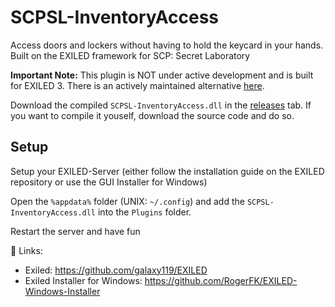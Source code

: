 # SCPSL-InventoryAccess

Access doors and lockers without having to hold the keycard in your hands. 
Built on the EXILED framework for SCP: Secret Laboratory

**Important Note:** This plugin is NOT under active development and is built for EXILED 3. There is an actively maintained alternative [here](https://github.com/Parkeymon/RemoteKeycard).

Download the compiled `SCPSL-InventoryAccess.dll` in the [releases](https://github.com/DWalz/SCPSL-InventoryAccess/releases) tab. 
If you want to compile it youself, download the source code and do so.

## Setup

Setup your EXILED-Server (either follow the installation guide on the EXILED repository or use the GUI Installer for Windows)
 
Open the `%appdata%` folder (UNIX: `~/.config`) and add the `SCPSL-InventoryAccess.dll` into the `Plugins` folder. 

Restart the server and have fun

🔗 Links:
 - Exiled: https://github.com/galaxy119/EXILED
 - Exiled Installer for Windows: https://github.com/RogerFK/EXILED-Windows-Installer
